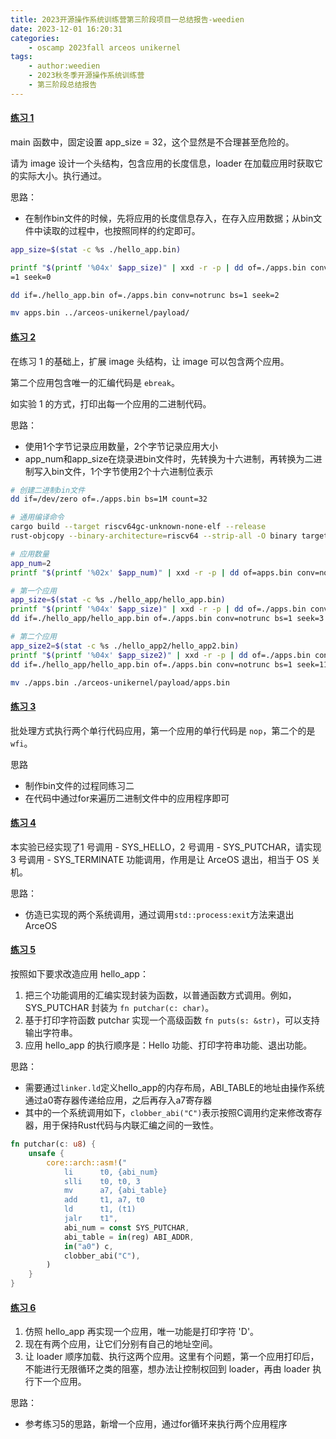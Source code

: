 ```yaml
---
title: 2023开源操作系统训练营第三阶段项目一总结报告-weedien
date: 2023-12-01 16:20:31
categories:
    - oscamp 2023fall arceos unikernel
tags:
    - author:weedien
    - 2023秋冬季开源操作系统训练营
    - 第三阶段总结报告
---
```


#### [练习 1](https://oslearning365.github.io/oscamp_2023fall_unikernel/ch01.html#练习-1)

main 函数中，固定设置 app_size = 32，这个显然是不合理甚至危险的。

请为 image 设计一个头结构，包含应用的长度信息，loader 在加载应用时获取它的实际大小。执行通过。

思路：

- 在制作bin文件的时候，先将应用的长度信息存入，在存入应用数据；从bin文件中读取的过程中，也按照同样的约定即可。

```sh
app_size=$(stat -c %s ./hello_app.bin)

printf "$(printf '%04x' $app_size)" | xxd -r -p | dd of=./apps.bin conv=notrunc bs
=1 seek=0

dd if=./hello_app.bin of=./apps.bin conv=notrunc bs=1 seek=2

mv apps.bin ../arceos-unikernel/payload/
```



#### [练习 2](https://oslearning365.github.io/oscamp_2023fall_unikernel/ch01.html#练习-2)

在练习 1 的基础上，扩展 image 头结构，让 image 可以包含两个应用。

第二个应用包含唯一的汇编代码是 `ebreak`。

如实验 1 的方式，打印出每一个应用的二进制代码。

思路：

- 使用1个字节记录应用数量，2个字节记录应用大小
- app_num和app_size在烧录进bin文件时，先转换为十六进制，再转换为二进制写入bin文件，1个字节使用2个十六进制位表示

```sh
# 创建二进制bin文件
dd if=/dev/zero of=./apps.bin bs=1M count=32

# 通用编译命令
cargo build --target riscv64gc-unknown-none-elf --release
rust-objcopy --binary-architecture=riscv64 --strip-all -O binary target/riscv64gc-unknown-none-elf/release/hello_app ./hello_app.bin

# 应用数量
app_num=2
printf "$(printf '%02x' $app_num)" | xxd -r -p | dd of=apps.bin conv=notrunc bs=1 seek=0

# 第一个应用
app_size=$(stat -c %s ./hello_app/hello_app.bin)
printf "$(printf '%04x' $app_size)" | xxd -r -p | dd of=./apps.bin conv=notrunc bs=1 seek=1
dd if=./hello_app/hello_app.bin of=./apps.bin conv=notrunc bs=1 seek=3

# 第二个应用
app_size2=$(stat -c %s ./hello_app2/hello_app2.bin)
printf "$(printf '%04x' $app_size2)" | xxd -r -p | dd of=./apps.bin conv=notrunc bs=1 seek=9
dd if=./hello_app/hello_app.bin of=./apps.bin conv=notrunc bs=1 seek=11

mv ./apps.bin ./arceos-unikernel/payload/apps.bin
```



#### [练习 3](https://oslearning365.github.io/oscamp_2023fall_unikernel/ch02.html#练习-3)

批处理方式执行两个单行代码应用，第一个应用的单行代码是 `nop`，第二个的是 `wfi`。

思路

- 制作bin文件的过程同练习二
- 在代码中通过for来遍历二进制文件中的应用程序即可



#### [练习 4](https://oslearning365.github.io/oscamp_2023fall_unikernel/ch03.html#练习-4)

本实验已经实现了1 号调用 - SYS_HELLO，2 号调用 - SYS_PUTCHAR，请实现 3 号调用 - SYS_TERMINATE 功能调用，作用是让 ArceOS 退出，相当于 OS 关机。

思路：

- 仿造已实现的两个系统调用，通过调用`std::process:exit`方法来退出ArceOS



#### [练习 5](https://oslearning365.github.io/oscamp_2023fall_unikernel/ch04.html#练习-5)

按照如下要求改造应用 hello_app：

1. 把三个功能调用的汇编实现封装为函数，以普通函数方式调用。例如，SYS_PUTCHAR 封装为 `fn putchar(c: char)`。
2. 基于打印字符函数 putchar 实现一个高级函数 `fn puts(s: &str)`，可以支持输出字符串。
3. 应用 hello_app 的执行顺序是：Hello 功能、打印字符串功能、退出功能。

思路：

- 需要通过`linker.ld`定义hello_app的内存布局，ABI_TABLE的地址由操作系统通过a0寄存器传递给应用，之后再存入a7寄存器
- 其中的一个系统调用如下，`clobber_abi("C")`表示按照C调用约定来修改寄存器，用于保持Rust代码与内联汇编之间的一致性。

```rust
fn putchar(c: u8) {
    unsafe {
        core::arch::asm!("
            li      t0, {abi_num}
            slli    t0, t0, 3
            mv      a7, {abi_table}
            add     t1, a7, t0
            ld      t1, (t1)
            jalr    t1",
            abi_num = const SYS_PUTCHAR,
            abi_table = in(reg) ABI_ADDR,
            in("a0") c,
            clobber_abi("C"),
        )
    }
}
```



#### [练习 6](https://oslearning365.github.io/oscamp_2023fall_unikernel/ch05.html#练习-6)

1. 仿照 hello_app 再实现一个应用，唯一功能是打印字符 'D'。
2. 现在有两个应用，让它们分别有自己的地址空间。
3. 让 loader 顺序加载、执行这两个应用。这里有个问题，第一个应用打印后，不能进行无限循环之类的阻塞，想办法让控制权回到 loader，再由 loader 执行下一个应用。

思路：

- 参考练习5的思路，新增一个应用，通过for循环来执行两个应用程序
